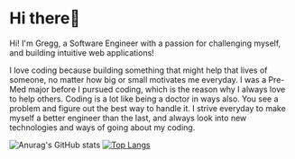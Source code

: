 # Hi there👋

Hi! I'm Gregg, a Software Engineer with a passion for challenging myself, and building intuitive web applications!

I love coding because building something that might help that lives of someone, no matter how big or small motivates me everyday. I was a Pre-Med major before I pursued coding, which is the reason why I always love to help others. Coding is a lot like being a doctor in ways also. You see a problem and figure out the best way to handle it. I strive everyday to make myself a better engineer than the last, and always look into new technologies and ways of going about my coding. 


![Anurag's GitHub stats](https://github-readme-stats.vercel.app/api?username=gregg-garceau&show_icons=true&theme=dark) [![Top Langs](https://github-readme-stats.vercel.app/api/top-langs/?username=gregg-garceau&layout=compact&theme=dark)](https://github.com/anuraghazra/github-readme-stats)


